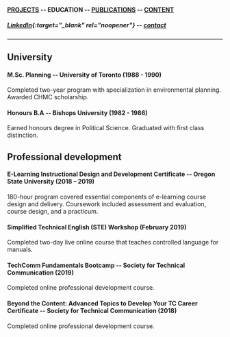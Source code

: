 #### [PROJECTS](https://writingteacher.github.io/rob-whyte) -- EDUCATION -- [PUBLICATIONS](https://writingteacher.github.io/rob-whyte/publications) -- [CONTENT](https://writingteacher.github.io/rob-whyte/content)   
   
##### [LinkedIn](https://www.linkedin.com/in/robwhyte/){:target="_blank" rel="noopener"} -- <a href="mailto:robbusan@yahoo.com">contact</a>   

***   
    
     


## University

#### M.Sc. Planning -- University of Toronto (1988 - 1990)
Completed two-year program with specialization in environmental planning.
Awarded CHMC scholarship.


#### Honours B.A -- Bishops University (1982 - 1986)
Earned honours degree in Political Science.
Graduated with first class distinction.   
   
   

## Professional development

#### E-Learning Instructional Design and Development Certificate -- Oregon State University (2018 – 2019)
180-hour program covered essential components of e-learning course design and delivery. 
Coursework included assessment and evaluation, course design, and a practicum.

 
#### Simplified Technical English (STE) Workshop (February 2019)
Completed two-day live online course that teaches controlled language for manuals.   
   
   
#### TechComm Fundamentals Bootcamp -- Society for Technical Communication (2019)
Completed online professional development course.
   
   
#### Beyond the Content: Advanced Topics to Develop Your TC Career Certificate -- Society for Technical Communication (2018)
Completed online professional development course.


